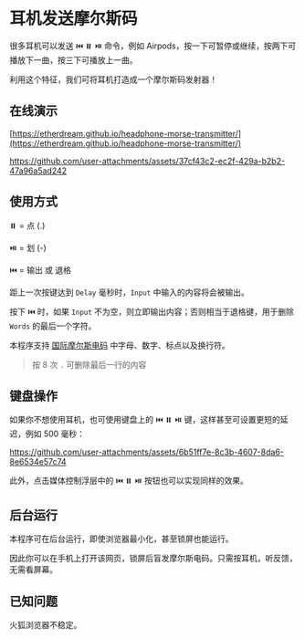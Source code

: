 # 耳机发送摩尔斯码

很多耳机可以发送 ⏮️ ⏸️ ⏯️ 命令，例如 Airpods，按一下可暂停或继续，按两下可播放下一曲，按三下可播放上一曲。

利用这个特征，我们可将耳机打造成一个摩尔斯码发射器！

## 在线演示

[https://etherdream.github.io/headphone-morse-transmitter/](https://etherdream.github.io/headphone-morse-transmitter/)

https://github.com/user-attachments/assets/37cf43c2-ec2f-429a-b2b2-47a96a5ad242

## 使用方式

⏸️ = 点 (.)

⏯️ = 划 (-)

⏮️ = 输出 或 退格

距上一次按键达到 `Delay` 毫秒时，`Input` 中输入的内容将会被输出。

按下 ⏮️ 时，如果 `Input` 不为空，则立即输出内容；否则相当于退格键，用于删除 `Words` 的最后一个字符。

本程序支持 [国际摩尔斯电码](https://morsecode.world/international/morse.html) 中字母、数字、标点以及换行符。

> 按 8 次 `.` 可删除最后一行的内容

## 键盘操作

如果你不想使用耳机，也可使用键盘上的 ⏮️ ⏸️ ⏯️ 键，这样甚至可设置更短的延迟，例如 500 毫秒：

https://github.com/user-attachments/assets/6b51ff7e-8c3b-4607-8da6-8e6534e57c74

此外，点击媒体控制浮层中的 ⏮️ ⏸️ ⏯️ 按钮也可以实现同样的效果。

## 后台运行

本程序可在后台运行，即使浏览器最小化，甚至锁屏也能运行。

因此你可以在手机上打开该网页，锁屏后盲发摩尔斯电码。只需按耳机，听反馈，无需看屏幕。

## 已知问题

火狐浏览器不稳定。
